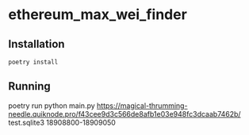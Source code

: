 # ethereum_max_wei_finder
## Installation
`poetry install`

## Running
poetry run python main.py https://magical-thrumming-needle.quiknode.pro/f43cee9d3c566de8afb1e03e948fc3dcaab7462b/ test.sqlite3 18908800-18909050